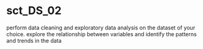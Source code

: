 # sct_DS_02
perform data cleaning and exploratory data analysis on the dataset of your choice. explore the relationship between variables and identify the patterns and trends in the data
